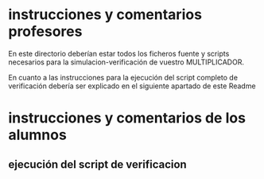 # instrucciones y comentarios profesores

En este directorio deberían estar todos los ficheros fuente y scripts necesarios para la simulacion-verificación de vuestro MULTIPLICADOR.

En cuanto a las instrucciones para la ejecución del script completo de verificación debería ser explicado en el siguiente apartado de este Readme

# instrucciones y comentarios de los alumnos

## ejecución del script de verificacion
